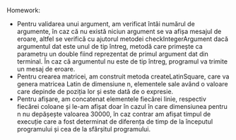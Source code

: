 Homework:

- Pentru validarea unui argument, am verificat întâi numărul de argumente, în caz că nu există niciun argument se va afișa mesajul de eroare,
altfel  se verifică cu ajutorul metodei checkIntegerArgument dacă argumentul dat este unul de tip întreg, metodă care primește ca parametru un 
double fiind reprezentat de primul argument dat din terminal. În caz că argumentul nu este de tip întreg, programul va trimite un mesaj de eroare.
- Pentru crearea matricei, am construit metoda createLatinSquare, care va genera matricea Latin de dimensiune n, elementele sale având o valoare care depinde de poziția
lor și este dată de o expresie.
- Pentru afișare, am concatenat elementele fiecărei linie, respectiv fiecărei coloane și le-am afișat doar în cazul în care dimensiunea pentru n nu depășește valoarea 30000,
în caz contrar am afișat timpul de execuție care a fost determinat de diferența de timp de la începutul programului și cea de la sfârșitul programului.

